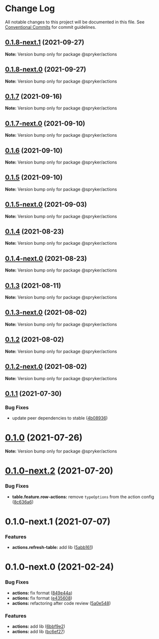 # Change Log

All notable changes to this project will be documented in this file.
See [Conventional Commits](https://conventionalcommits.org) for commit guidelines.

## [0.1.8-next.1](https://github.com/spryker/ui-components/compare/@spryker/actions@0.1.7...@spryker/actions@0.1.8-next.1) (2021-09-27)

**Note:** Version bump only for package @spryker/actions





## [0.1.8-next.0](https://github.com/spryker/zed-gui/compare/@spryker/actions@0.1.4...@spryker/actions@0.1.8-next.0) (2021-09-27)

**Note:** Version bump only for package @spryker/actions





## [0.1.7](https://github.com/spryker/ui-components/compare/@spryker/actions@0.1.7-next.0...@spryker/actions@0.1.7) (2021-09-16)

**Note:** Version bump only for package @spryker/actions





## [0.1.7-next.0](https://github.com/spryker/ui-components/compare/@spryker/actions@0.1.6...@spryker/actions@0.1.7-next.0) (2021-09-10)

**Note:** Version bump only for package @spryker/actions





## [0.1.6](https://github.com/spryker/ui-components/compare/@spryker/actions@0.1.5-next.0...@spryker/actions@0.1.6) (2021-09-10)

**Note:** Version bump only for package @spryker/actions





## [0.1.5](https://github.com/spryker/ui-components/compare/@spryker/actions@0.1.5-next.0...@spryker/actions@0.1.5) (2021-09-10)

**Note:** Version bump only for package @spryker/actions





## [0.1.5-next.0](https://github.com/spryker/ui-components/compare/@spryker/actions@0.1.4...@spryker/actions@0.1.5-next.0) (2021-09-03)

**Note:** Version bump only for package @spryker/actions





## [0.1.4](https://github.com/spryker/ui-components/compare/@spryker/actions@0.1.4-next.0...@spryker/actions@0.1.4) (2021-08-23)

**Note:** Version bump only for package @spryker/actions





## [0.1.4-next.0](https://github.com/spryker/ui-components/compare/@spryker/actions@0.1.3...@spryker/actions@0.1.4-next.0) (2021-08-23)

**Note:** Version bump only for package @spryker/actions





## [0.1.3](https://github.com/spryker/ui-components/compare/@spryker/actions@0.1.3-next.0...@spryker/actions@0.1.3) (2021-08-11)

**Note:** Version bump only for package @spryker/actions





## [0.1.3-next.0](https://github.com/spryker/ui-components/compare/@spryker/actions@0.1.2...@spryker/actions@0.1.3-next.0) (2021-08-02)

**Note:** Version bump only for package @spryker/actions





## [0.1.2](https://github.com/spryker/ui-components/compare/@spryker/actions@0.1.2-next.0...@spryker/actions@0.1.2) (2021-08-02)

**Note:** Version bump only for package @spryker/actions





## [0.1.2-next.0](https://github.com/spryker/ui-components/compare/@spryker/actions@0.1.1...@spryker/actions@0.1.2-next.0) (2021-08-02)

**Note:** Version bump only for package @spryker/actions





## [0.1.1](https://github.com/spryker/ui-components/compare/@spryker/actions@0.1.0...@spryker/actions@0.1.1) (2021-07-30)


### Bug Fixes

* update peer dependencies to stable ([4b08936](https://github.com/spryker/ui-components/commit/4b0893691360cf4bd66935aed24873266c98c4e4))





# [0.1.0](https://github.com/spryker/ui-components/compare/@spryker/actions@0.1.0-next.2...@spryker/actions@0.1.0) (2021-07-26)

**Note:** Version bump only for package @spryker/actions





# [0.1.0-next.2](https://github.com/spryker/ui-components/compare/@spryker/actions@0.1.0-next.1...@spryker/actions@0.1.0-next.2) (2021-07-20)


### Bug Fixes

* **table.feature.row-actions:** remove `typeOptions` from the action config ([8c636a6](https://github.com/spryker/ui-components/commit/8c636a6aaa0a79f64f7b057c9c3a60baf601a47d))





# 0.1.0-next.1 (2021-07-07)


### Features

* **actions.refresh-table:** add lib ([5abb161](https://github.com/spryker/ui-components/commit/5abb161d7281ab090c962a7c9d1f56ca686467ea))





# 0.1.0-next.0 (2021-02-24)


### Bug Fixes

* **actions:** fix format ([849e44a](https://github.com/spryker/ui-components/commit/849e44a0fcdd9a4048f4f92bef056d29debb705e))
* **actions:** fix format ([e435608](https://github.com/spryker/ui-components/commit/e43560873f62106f8f58683b48fb4f06af42b655))
* **actions:** refactoring after code review ([5a0e548](https://github.com/spryker/ui-components/commit/5a0e548b64d267224286eeb294483f9c4db54fca))


### Features

* **actions:** add lib ([6bbf9e2](https://github.com/spryker/ui-components/commit/6bbf9e24c7994def2b8aaa5edbcd9e5c76bd268d))
* **actions:** add lib ([bc6ef27](https://github.com/spryker/ui-components/commit/bc6ef277dd8bdcd78eb84c45cc832c2af0f9f7e5))
